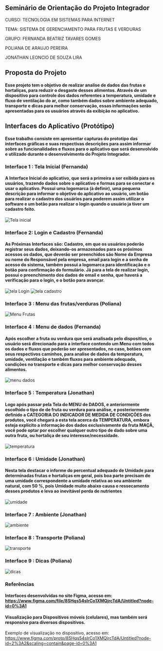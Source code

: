 ## Seminário de Orientação do Projeto Integrador
CURSO: TECNOLOGIA EM SISTEMAS PARA INTERNET

TEMA: SISTEMA DE GERENCIAMENTO PARA FRUTAS E VERDURAS

GRUPO: 
 FERNANDA BEATRIZ TAVARES GOMES

 POLIANA DE ARAUJO PEREIRA

 JONATHAN LEONCIO DE SOUZA LIRA
 
 ## Proposta do Projeto
 #### Esse projeto tem o objetivo de realizar analise de dados das frutas e hortaliças, para reduzir o desgaste desses alimentos. Através de um dispositivo para controle dos dados referentes a temperatura, umidade e fluxo de ventilação do ar, como também dados sobre ambiente adequado, transporte e dicas para melhor conservação, essas informações serão apresentadas para os usuários através da exibição no aplicativo.
 
 
## Interfaces do Aplicativo (Protótipo)
#### Esse trabalho consiste em apresentar capturas do prototipo das interfaces gráficas e suas respectivas descrições para assim informar sobre as funcionalidades e fluxos para o aplicativo que será desenvolvido e utilizado durante o desenvolvimento do Projeto Integrador.

### Interface 1 : Tela Inicial (Fernanda)
#### A Interface Inicial do aplicativo, que será a primeira a ser exibida para os usuários, trazendo dados sobre o aplicativo e formas para se conectar e usar o aplicativo. Possui uma logomarca (à definir), uma pequena descrição para informar o objetivo do aplicativo ao usuário, um botão para realizar o cadastro dos usuários para poderem assim utilizar o software e um botão para realizar o login quando o usuário ja tiver um cadastro feito.

![Tela inicial](telaInicial.jpg)

### Interface 2: Login e Cadastro (Fernanda)
#### As Próximas Interfaces são: Cadastro, em que os usuários poderão registrar seus dados, deixando-os armazenados para os próximos acessos os dados, que deverão ser preenchidos são Nome da Empresa ou nome do Responsável pela empresa, email para login e a senha de acesso do sistema, também possui a logomarca para identificação e o botão para confirmação do formulário. Já para a tela de realizar login, possui o preenchimento dos dados de email e senha, que haverá a verificação para o login, e o botão para avançar.
![tela Login](login.jpg) ![tela cadastro](cadastro.jpg)

### Interface 3 : Menu das frutas/verduras (Poliana)

![Menu Frutas](menu.jpg)

### Interface 4 : Menu de dados (Fernanda)
#### Após escolher a fruta ou verdura que será analisada pelo dispositivo, o usuário será direcionado para a interface contendo um Menu com todos os dados e fluxos que poderão ser apresentados, no caso, botões com seus respectivos caminhos, para analise de dados da temperatura, umidade, ventilação e também fluxos para ambiente adequado, condições no transporte e dicas para melhor conservação desses alimentos.

![menu dados](dados.jpg)

### Interface 5 : Temperatura (Jonathan)
#### Logo após passar pela Tela do MENU de DADOS, e anteriormente escolhido o tipo de de fruta ou verdura para análise, e posteriormente definido a CATEGORIA DO INDICADOR DE MEDIDA DE CONDIÇÕES dos produtos, você chegará a esta tela acerca da TEMPERATURA, embora esteja explícito a informação dos dados exclusivamente da fruta MAÇÃ, você pode optar por escolher qualquer outro tipo de dado sobre uma outra fruta, ou hortaliça de seu interesse/necessidade.
![temperatura](temper.jpg)

### Interface 6 : Umidade (Jonathan)
#### Nesta tela destacar o informe do percentual adequado de Umidade para determinadas frutas e hortaliças em geral, pois boa parte precisam de uma umidade correspondente a umidade relativa ao seu ambiente natural, com 50 %, pois Umidade muito abaixo causa o ressecamento desses produtos e leva ao inevitável perda de nutrientes
![umidade](umidade.jpg)

### Interface 7 : Ambiente (Jonathan)

![ambiente](ambient.jpg)

### Interface 8 : Transporte (Poliana)

![transporte](transporte.jpg)

### Interface 9 : Dicas (Poliana)

![dicas](dicas.jpg)

### Referências
#### Interfaces desenvolvidas no site Figma, acesso em: https://www.figma.com/file/8SHqs54sIrCo1XMQjrcTdA/Untitled?node-id=0%3A1
#### Visualização para Dispositivos móveis (celulares), mas também será responsivo para diversos dispositivos.    
Exemplo de visualização no dispositivo, acesso em: https://www.figma.com/proto/8SHqs54sIrCo1XMQjrcTdA/Untitled?node-id=2%3A2&scaling=contain&page-id=0%3A1






